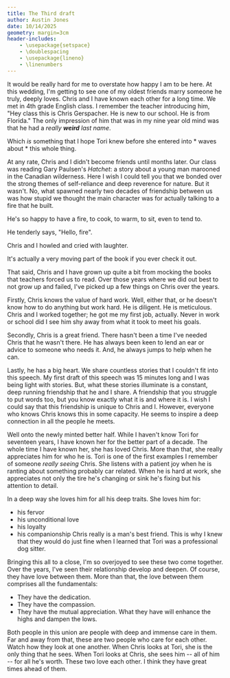 ```yaml
---
title: The Third draft
author: Austin Jones
date: 10/14/2025
geometry: margin=3cm
header-includes:
    - \usepackage{setspace}
    - \doublespacing
    - \usepackage{lineno}
    - \linenumbers
---
```


<!--
    Things to remember:
    - your job is to explain why Chris and Tori will work out
        + This is supported by your descriptions of Chris's character
        + This is also supported by questionably sourced statements about Tori
    - no one give a heck about your stories
    - nostalgia needs to be in service of the main idea.
    - make sure that all the content of a paragraph helps its main idea
    - plan for the timing of a joke in the speech
    - things read differently than they sound
        + let points breath
    - keep it punchy
    - balance the punch with the breathing room
    - revise the conclusion to be sweet and indulgent but not to drag
-->

<!--
    Intro:
    - How Chris and I met
    - We were rascals
    - make the really weird a kid thing
-->

It would be really hard for me to overstate how happy I am to be here.
At this wedding, I'm getting to see one of my oldest friends marry someone he truly, deeply loves.
Chris and I have known each other for a long time.
We met in 4th grade English class.
I remember the teacher introducing him, "Hey class this is Chris Gerspacher. He is new to our school. He is from Florida."
The only impression of him that was in my nine year old mind was that he had a _really **weird** last name_.
<!-- small pause -->
Which _is_ something that I hope Tori knew before she entered into \* waves about \* this whole thing.

At any rate, Chris and I didn't become friends until months later.
Our class was reading Gary Paulsen's _Hatchet_: a story about a young man marooned in the Canadian wilderness.
Here I wish I could tell you that we bonded over the strong themes of self-reliance and deep reverence for nature.
But it wasn't.
No, what spawned nearly two decades of friendship between us was how stupid we thought the main character was for actually talking to a fire that he built.


<!-- <Optional Joke> -->
<!--
    Use this if you can
    a. tie it back in later
    b. it is funny
-->
<!-- make the fire seem important -->
He's so happy to have a fire, to cook, to warm, to sit, even to tend to.

<!-- say this tender -->
He tenderly says, "Hello, fire".

<!-- flip the delivery -->
Chris and I howled and cried with laughter.

<!-- pause for effect before saying it was moving -->

<!-- </Optional Joke> -->

It's actually a very moving part of the book if you ever check it out.

<!--
    Why Chris is a great guy:
    - Chris works hard.
    - Chris is a good friend.
    - Chris cares.
-->

<!-- TODO(ajone239): add a transition -->
That said, Chris and I have grown up quite a bit from mocking the books that teachers forced us to read.
Over those years where we did out best to not grow up and failed,
I've picked up a few things on Chris over the years.

<!-- Chris works hard. -->
Firstly, Chris knows the value of hard work.
Well, either that, or he doesn't know how to do anything but work hard.
He is diligent.
He is meticulous.
Chris and I worked together; he got me my first job, actually.
Never in work or school did I see him shy away from what it took to meet his goals.

<!-- Chris is a good friend -->
Secondly, Chris is a great friend.
There hasn't been a time I've needed Chris that he wasn't there.
He has always been keen to lend an ear or advice to someone who needs it.
And, he always jumps to help when he can.

<!-- Chris cares. -->
Lastly, he has a big heart.
We share countless stories that I couldn't fit into this speech.
My first draft of this speech was 15 minutes long and I was being light with stories.
But, what these stories illuminate is a constant, deep running friendship that he and I share.
A friendship that you struggle to put words too, but you know exactly what it is and where it is.
I wish I could say that this friendship is unique to Chris and I.
However, everyone who knows Chris knows this in some capacity.
He seems to inspire a deep connection in all the people he meets.

<!-- let this ride for a beat -->

<!--
    Enter Tori:
    - She appreciates him
        + She's one of the first examples I remember of someone really seeing Chris.
    - She deserves him
-->

Well onto the newly minted better half.
While I haven't know Tori for seventeen years, I have known her for the better part of a decade.
The whole time I have known her, she has loved Chris.
More than that, she really appreciates him for who he is.
Tori is one of the first examples I remember of someone _really seeing_ Chris.
She listens with a patient joy when he is ranting about something probably car related.
When he is hard at work, she appreciates not only the tire he's changing or sink he's fixing but his attention to detail.

<!-- man's best friend -->
In a deep way she loves him for all his deep traits.
She loves him for:
- his fervor
- his unconditional love
- his loyalty
- his companionship
Chris really is a man's best friend.
This is why I knew that they would do just fine when I learned that Tori was a professional dog sitter.

<!--
    Conclusion:
    - Love
    - Marriage
    - Pretty language
    - Be word man
-->

Bringing this all to a close, I'm so overjoyed to see these two come together.
Over the years, I've seen their relationship develop and deepen.
Of course, they have love between them.
More than that, the love between them comprises all the fundamentals:
- They have the dedication.
- They have the compassion.
- They have the mutual appreciation.
What they have will enhance the highs and dampen the lows.

Both people in this union are people with deep and immense care in them.
Far and away from that, these are two people who care for each other.
Watch how they look at one another.
When Chris looks at Tori, she is the only thing that he sees.
When Tori looks at Chris, she sees him -- all of him -- for all he's worth.
These two love each other.
I think they have great times ahead of them.
